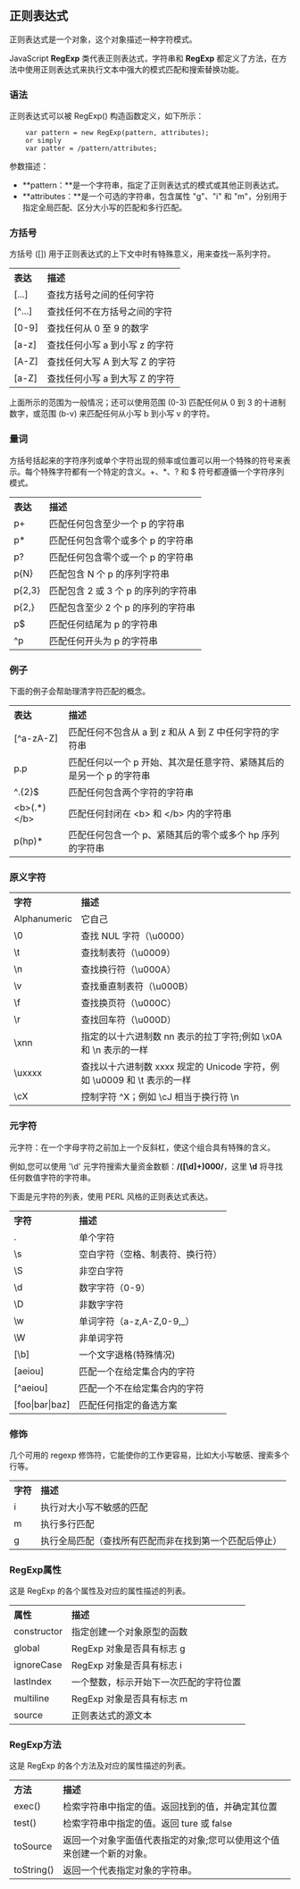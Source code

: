 ## 正则表达式

正则表达式是一个对象，这个对象描述一种字符模式。   

JavaScript **RegExp** 类代表正则表达式，字符串和 **RegExp** 都定义了方法，在方法中使用正则表达式来执行文本中强大的模式匹配和搜索替换功能。

### 语法

正则表达式可以被 RegExp() 构造函数定义，如下所示：

```
    var pattern = new RegExp(pattern, attributes);   
    or simply   
    var patter = /pattern/attributes;
```
    
参数描述：  
- **pattern：**是一个字符串，指定了正则表达式的模式或其他正则表达式。
- **attributes：**是一个可选的字符串，包含属性 "g"、"i" 和 "m"，分别用于指定全局匹配、区分大小写的匹配和多行匹配。

### 方括号

方括号 ([]) 用于正则表达式的上下文中时有特殊意义，用来查找一系列字符。

<table>
<tr>
<th align="left">表达</th>
<th align="left">描述</th>
</tr>
<tr>
<td>[...]</td>
<td>查找方括号之间的任何字符</td>
</tr>
<tr>
<td>[^...]</td>
<td>查找任何不在方括号之间的字符</td>
</tr>
<tr>
<td>[0-9]</td>
<td>查找任何从 0 至 9 的数字</td>
</tr>
<tr>
<td>[a-z]</td>
<td>查找任何小写 a 到小写 z 的字符</td>
</tr>
<tr>
<td>[A-Z]</td>
<td>查找任何大写 A 到大写 Z 的字符</td>
</tr>
<tr>
<td>[a-Z]</td>
<td>查找任何小写 a 到大写 Z 的字符</td>
</tr>
</table>

上面所示的范围为一般情况；还可以使用范围 (0-3) 匹配任何从 0 到 3 的十进制数字，或范围 (b-v) 来匹配任何从小写 b 到小写 v 的字符。

### 量词

方括号括起来的字符序列或单个字符出现的频率或位置可以用一个特殊的符号来表示。每个特殊字符都有一个特定的含义。+、*、? 和 $ 符号都遵循一个字符序列模式。

<table>
<tr>
<th align="left">表达</th>
<th align="left">描述</th>
</tr>
<tr>
<td>p+</td>
<td>匹配任何包含至少一个 p 的字符串</td>
</tr>
<tr>
<td>p*</td>
<td>匹配任何包含零个或多个 p 的字符串</td>
</tr>
<tr>
<td>p?</td>
<td>匹配任何包含零个或一个 p 的字符串</td>
</tr>
<tr>
<td>p{N}</td>
<td>匹配包含 N 个 p 的序列字符串</td>
</tr>
<tr>
<td>p{2,3}</td>
<td>匹配包含 2 或 3 个 p 的序列的字符串</td>
</tr>
<tr>
<td>p{2,}</td>
<td>匹配包含至少 2 个 p 的序列的字符串</td>
</tr>
<tr>
<td>p$</td>
<td>匹配任何结尾为 p 的字符串</td>
</tr>
<tr>
<td>^p</td>
<td>匹配任何开头为 p 的字符串</td>
</tr>
</table>

### 例子

下面的例子会帮助理清字符匹配的概念。

<table>
<tr>
<th align="left">表达</th>
<th align="left">描述</th>
</tr>
<tr>
<td>[^a-zA-Z]</td>
<td>匹配任何不包含从 a 到 z 和从 A 到 Z 中任何字符的字符串</td>
</tr>
<tr>
<td>p.p</td>
<td>匹配任何以一个 p 开始、其次是任意字符、紧随其后的是另一个 p 的字符串</td>
</tr>
<tr>
<td>^.{2}$</td>
<td>匹配任何包含两个字符的字符串</td>
</tr>
<tr>
<td>&lt;b&gt;(.*)&lt;/b&gt;</td>
<td>匹配任何封闭在 &lt;b&gt; 和 &lt;/b&gt; 内的字符串</td>
</tr>
<tr>
<td>p(hp)*</td>
<td>匹配任何包含一个 p、紧随其后的零个或多个 hp 序列的字符串</td>
</tr>
</table>

### 原义字符

<table>
<tr>
<th align="left">字符</th>
<th align="left">描述</th>
</tr>
<tr>
<td>Alphanumeric</td>
<td>它自己</td>
</tr>
<tr>
<td>\0</td>
<td>查找 NUL 字符（\u0000）</td>
</tr>
<tr>
<td>\t</td>
<td>查找制表符（\u0009）</td>
</tr>
<tr>
<td>\n</td>
<td>查找换行符（\u000A）</td>
</tr>
<tr>
<td>\v</td>
<td>查找垂直制表符（\u000B）</td>
</tr>
<tr>
<td>\f</td>
<td>查找换页符（\u000C）</td>
</tr>
<tr>
<td>\r</td>
<td>查找回车符（\u000D）</td>
</tr>
<tr>
<td>\xnn</td>
<td>指定的以十六进制数 nn 表示的拉丁字符;例如 \x0A 和 \n 表示的一样</td>
</tr>
<tr>
<td>\uxxxx</td>
<td>查找以十六进制数 xxxx 规定的 Unicode 字符，例如 \u0009 和 \t 表示的一样</td>
</tr>
<tr>
<td>\cX</td>
<td>控制字符 ^X；例如 \cJ 相当于换行符 \n</td>
</tr>
</table>

### 元字符

元字符：在一个字母字符之前加上一个反斜杠，使这个组合具有特殊的含义。   

例如,您可以使用 '\d' 元字符搜索大量资金数额：**/([\d]+)000/**，这里 **\d** 将寻找任何数值字符的字符串。    

下面是元字符的列表，使用 PERL 风格的正则表达式表达。

<table >
<tr>
<th align="left">字符</th>
<th align="left">描述</th>
</tr>
<tr>
<td>.</td>
<td>单个字符</td>
</tr>
<tr>
<td>\s</td>
<td>空白字符（空格、制表符、换行符）</td>
</tr>
<tr>
<td>\S</td>
<td>非空白字符</td>
</tr>
<tr>
<td>\d</td>
<td>数字字符（0-9）</td>
</tr>
<tr>
<td>\D</td>
<td>非数字字符</td>
</tr>
<tr>
<td>\w</td>
<td>单词字符（a-z,A-Z,0-9,_）</td>
</tr>
<tr>
<td>\W</td>
<td>非单词字符</td>
</tr>
<tr>
<td>[\b]</td>
<td>一个文字退格(特殊情况)</td>
</tr>
<tr>
<td>[aeiou]</td>
<td>匹配一个在给定集合内的字符</td>
</tr>
<tr>
<td>[^aeiou]</td>
<td>匹配一个不在给定集合内的字符</td>
</tr>
<tr>
<td>[foo|bar|baz]</td>
<td>匹配任何指定的备选方案</td>
</tr>
</table>

### 修饰

几个可用的 regexp 修饰符，它能使你的工作更容易，比如大小写敏感、搜索多个行等。

<table>
<tr>
<th align="left">字符</th>
<th align="left">描述</th>
</tr>
<tr>
<td>i</td>
<td>执行对大小写不敏感的匹配</td>
</tr>
<tr>
<td>m</td>
<td>执行多行匹配</td>
</tr>
<tr>
<td>g</td>
<td>执行全局匹配（查找所有匹配而非在找到第一个匹配后停止）</td>
</tr>
</table>

### RegExp属性

这是 RegExp 的各个属性及对应的属性描述的列表。

<table >
<tr>
<th align="left">属性</th>
<th align="left">描述</th>
</tr>
<tr>
<td>constructor</td>
<td>指定创建一个对象原型的函数</td>
</tr>
<tr>
<td>global</td>
<td>RegExp 对象是否具有标志 g</td>
</tr>
<tr>
<td>ignoreCase</td>
<td>RegExp 对象是否具有标志 i</td>
</tr>
<tr>
<td>lastIndex</td>
<td>一个整数，标示开始下一次匹配的字符位置</td>
</tr>
<tr>
<td>multiline</td>
<td>RegExp 对象是否具有标志 m</td>
</tr>
<tr>
<td>source</td>
<td>正则表达式的源文本</td>
</tr>
</table>

### RegExp方法

这是 RegExp 的各个方法及对应的属性描述的列表。

<table >
<tr>
<th align="left">方法</th>
<th align="left">描述</th>
</tr>
<tr>
<td>exec()</td>
<td>检索字符串中指定的值。返回找到的值，并确定其位置</td>
</tr>
<tr>
<td>test()</td>
<td>检索字符串中指定的值。返回 ture 或 false</td>
</tr>
<tr>
<td>toSource</td>
<td>返回一个对象字面值代表指定的对象;您可以使用这个值来创建一个新的对象。</td>
</tr>
<tr>
<td>toString()</td>
<td>返回一个代表指定对象的字符串。</td>
</tr>
</table>
